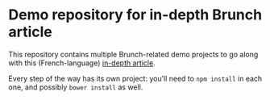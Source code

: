 # Demo repository for in-depth Brunch article

This repository contains multiple Brunch-related demo projects to go along with this (French-language) [in-depth article](http://www.js-attitude.fr/2015/03/04/brunch-mon-builder-prefere/).

Every step of the way has its own project: you’ll need to `npm install` in each one, and possibly `bower install` as well.

